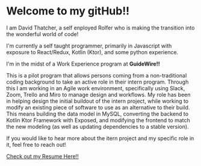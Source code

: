 <h1>Welcome to my gitHub!!</h1>

<p>I am David Thatcher, a self enployed Rolfer who is making the transition into the wonderful world of code!

I'm currently a self taught programmer, primarily in Javascript with exposure to React/Redux, Kotlin (Ktor), and some python experience.

  I'm in the midst of a Work Experience program at <b>GuideWire!!</b> 
  
  This is a pilot program that allows persons coming from a non-traditional
coding background to take an active role in their intern program. Through this I am working in an Agile work environment, 
specifically using Slack, Zoom, Trello and Miro to manage design and workflows. My role has been in helping design the initial buildout
 of the intern project, while working to modify an existing piece of software to use as an alternative to their build.  This means building
 the data model in MySQL, converting the backend to Kotlin Ktor Framework with Exposed, and modifying the frontend to match the new modeling (as well as updating dependencies to a
 stable version).
  
  If you would like to hear more about the itern project
and my specific role in it, feel free to reach out!<p>



<a href="https://drive.google.com/file/d/18qJpfMq743OC9eO_XhNGuOgE2byt2CWp/view?usp=sharing">
Check out my Resume Here!!</a>
